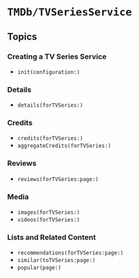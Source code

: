 # ``TMDb/TVSeriesService``

## Topics

### Creating a TV Series Service

- ``init(configuration:)``

### Details

- ``details(forTVSeries:)``

### Credits

- ``credits(forTVSeries:)``
- ``aggregateCredits(forTVSeries:)``

### Reviews

- ``reviews(forTVSeries:page:)``

### Media

- ``images(forTVSeries:)``
- ``videos(forTVSeries:)``

### Lists and Related Content

- ``recommendations(forTVSeries:page:)``
- ``similar(toTVSeries:page:)``
- ``popular(page:)``
